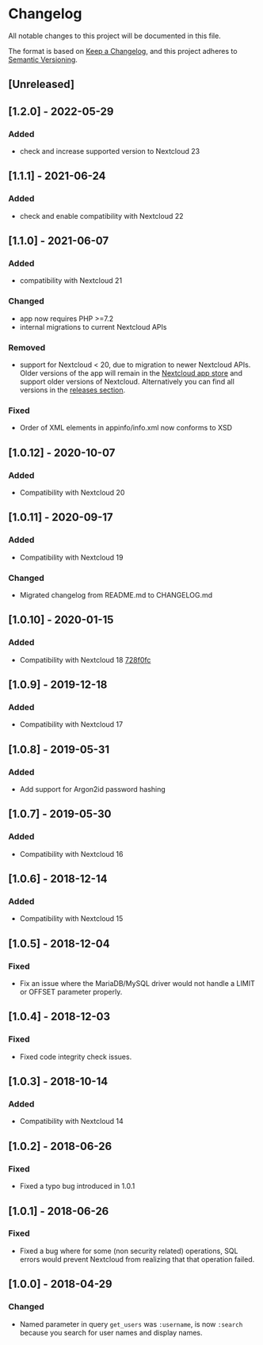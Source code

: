 # Changelog
All notable changes to this project will be documented in this file.

The format is based on [Keep a Changelog](https://keepachangelog.com/en/1.0.0/),
and this project adheres to [Semantic Versioning](https://semver.org/spec/v2.0.0.html).

## [Unreleased]

## [1.2.0] - 2022-05-29
### Added
* check and increase supported version to Nextcloud 23

## [1.1.1] - 2021-06-24
### Added
* check and enable compatibility with Nextcloud 22

## [1.1.0] - 2021-06-07
### Added
- compatibility with Nextcloud 21

### Changed
* app now requires PHP >=7.2
* internal migrations to current Nextcloud APIs

### Removed
* support for Nextcloud < 20, due to migration to newer Nextcloud APIs. Older versions of the app will remain in the [Nextcloud app store](https://apps.nextcloud.com/apps/user_backend_sql_raw) and support older versions of Nextcloud. Alternatively you can find all versions in the [releases section](https://github.com/PanCakeConnaisseur/user_backend_sql_raw/releases).

### Fixed
- Order of XML elements in appinfo/info.xml now conforms to XSD

## [1.0.12] - 2020-10-07
### Added
- Compatibility with Nextcloud 20

## [1.0.11] - 2020-09-17
### Added
- Compatibility with Nextcloud 19

### Changed
- Migrated changelog from README.md to CHANGELOG.md


## [1.0.10] - 2020-01-15
### Added
- Compatibility with Nextcloud 18
  [728f0fc](https://github.com/PanCakeConnaisseur/user_backend_sql_raw/commit/728f0fc13f4d2ecdc48dde2685d5962f1713fef5)

## [1.0.9] - 2019-12-18
### Added
- Compatibility with Nextcloud 17

## [1.0.8] - 2019-05-31
### Added
- Add support for Argon2id password hashing

## [1.0.7] - 2019-05-30
### Added
- Compatibility with Nextcloud 16

## [1.0.6] - 2018-12-14
### Added
- Compatibility with Nextcloud 15

## [1.0.5] - 2018-12-04
### Fixed
- Fix an issue where the MariaDB/MySQL driver would not handle a LIMIT or OFFSET parameter properly.

## [1.0.4] - 2018-12-03
### Fixed
- Fixed code integrity check issues.

## [1.0.3] - 2018-10-14
### Added
- Compatibility with Nextcloud 14

## [1.0.2] - 2018-06-26
### Fixed
- Fixed a typo bug introduced in 1.0.1

## [1.0.1] - 2018-06-26
### Fixed
- Fixed a bug where for some (non security related) operations, SQL errors would prevent Nextcloud
from realizing that that operation failed.

## [1.0.0] - 2018-04-29
### Changed
- Named parameter in query `get_users` was `:username`, is now `:search` because you search for
user names and display names.
